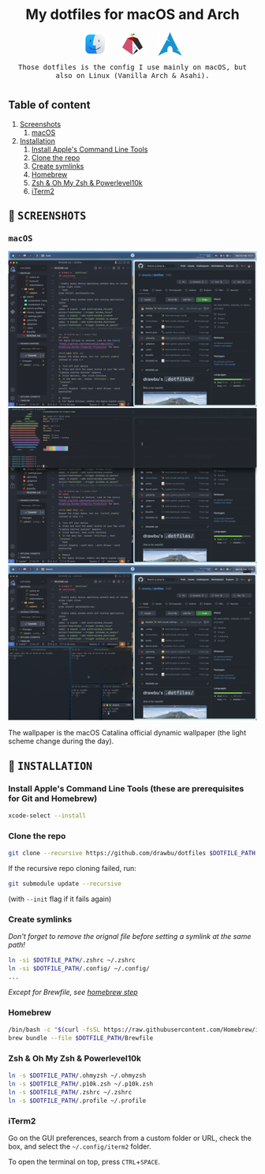 <div align="center">

# My dotfiles for macOS and Arch

<div style="width: 200px; display: flex; justify-content: space-between">
    <img alt="macOS Finder logo" src="assets/docs/finder_logo.png" width="48">
    <img alt="Asahi Linux logo" src="assets/docs/asahi_linux.png" width="48">
    <img alt="Arch Linux logo" src="assets/docs/arch.png" width="48">
</div>

<samp>Those dotfiles is the config I use mainly on macOS, but also on Linux (Vanilla Arch & Asahi).</samp>

#

</div>


## Table of content

1. [Screenshots](#art-samp-screenshots-samp)
    1. [macOS](#samp-macos-samp)
2. [Installation](#wrench-samp-installation-samp)
    1. [Install Apple's Command Line Tools](#install-apples-command-line-tools-this-are-prerequisites-for-git-and-homebrew)
    2. [Clone the repo](#clone-the-repo)
    3. [Create symlinks](#create-symlinks)
    4. [Homebrew](#homebrew)
    5. [Zsh & Oh My Zsh & Powerlevel10k](#zsh--oh-my-zsh--powerlevel10k)
    6. [iTerm2](#iterm2)


## :art: <samp> SCREENSHOTS </samp>

### <samp> macOS </samp>
![Screenshot 1](assets/docs/screenshots/screenshot-1.png)
![Screenshot 2](assets/docs/screenshots/screenshot-2.png)
![Screenshot 3](assets/docs/screenshots/screenshot-3.png)

The wallpaper is the macOS Catalina official dynamic wallpaper (the light scheme change during the day).


## :wrench: <samp> INSTALLATION </samp>

### Install Apple's Command Line Tools (these are prerequisites for Git and Homebrew)
```bash
xcode-select --install
```

### Clone the repo
```bash
git clone --recursive https://github.com/drawbu/dotfiles $DOTFILE_PATH
```
If the recursive repo cloning failed, run:
```bash
git submodule update --recursive
```
(with `--init` flag if it fails again)

### Create symlinks
_Don't forget to remove the orignal file before setting a symlink at the same 
path!_
```bash
ln -si $DOTFILE_PATH/.zshrc ~/.zshrc
ln -si $DOTFILE_PATH/.config/ ~/.config/
...
```
_Except for Brewfile, see [homebrew step](#homebrew)_

### Homebrew
```bash
/bin/bash -c "$(curl -fsSL https://raw.githubusercontent.com/Homebrew/install/HEAD/install.sh)"
brew bundle --file $DOTFILE_PATH/Brewfile
```

### Zsh & Oh My Zsh & Powerlevel10k
```bash
ln -s $DOTFILE_PATH/.ohmyzsh ~/.ohmyzsh
ln -s $DOTFILE_PATH/.p10k.zsh ~/.p10k.zsh
ln -s $DOTFILE_PATH/.zshrc ~/.zshrc
ln -s $DOTFILE_PATH/.profile ~/.profile
```

### iTerm2
Go on the GUI preferences, search from a custom folder or URL, check the box, and select the `~/.config/iterm2` folder.

To open the terminal on top, press `CTRL`+`SPACE`.
